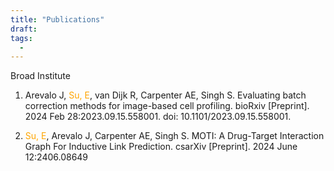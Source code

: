 ```yaml
---
title: "Publications"
draft: 
tags:
  - 
---
```

 
Broad Institute
1. <p> Arevalo J, <span style="color: orange;">Su, E</span>, van Dijk R, Carpenter AE, Singh S. Evaluating batch correction methods for image-based cell profiling. bioRxiv [Preprint]. 2024 Feb 28:2023.09.15.558001. doi: 10.1101/2023.09.15.558001. </p>
2. <p> <span style="color: orange;">Su, E</span>, Arevalo J, Carpenter AE, Singh S. MOTI: A Drug-Target Interaction Graph For Inductive Link Prediction. csarXiv [Preprint]. 2024 June 12:2406.08649 <a href="https://doi.org/10.48550/arXiv.2406.08649" doi: 10.48550/arXiv.2406.08649. </a> </p>
